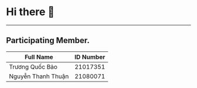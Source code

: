 # Hi there 👋

---

## Participating Member.

| **Full Name**      | **ID Number** |
|-----------------|:-------------------:|
| Trương Quốc Bảo |      21017351       |
| Nguyễn Thanh Thuận|      21080071     |
